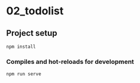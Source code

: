 # 02_todolist

## Project setup
```
npm install
```

### Compiles and hot-reloads for development
```
npm run serve
```


